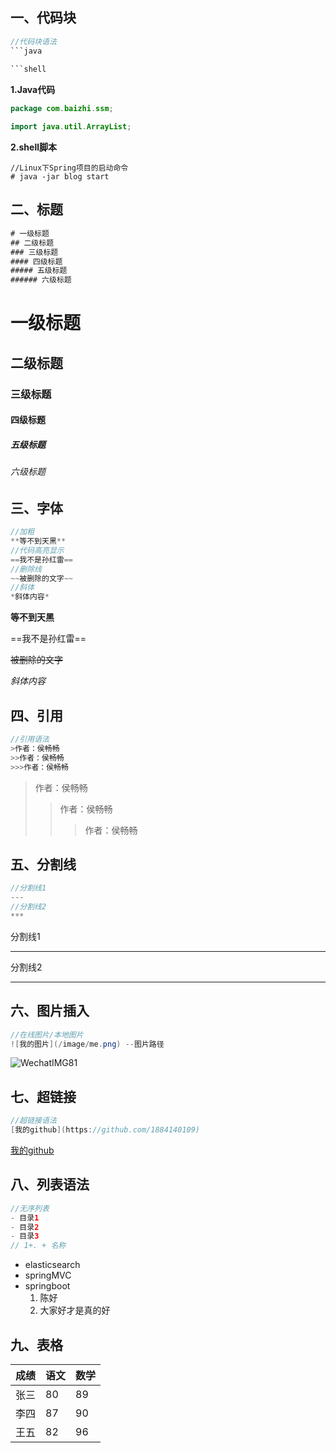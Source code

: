 ## 一、代码块

```java
//代码块语法
​```java
  
​```shell
```

**1.Java代码**

```java
package com.baizhi.ssm;

import java.util.ArrayList;
```



**2.shell脚本**

```shell
//Linux下Spring项目的启动命令
# java -jar blog start
```

## 二、标题

```java
# 一级标题
## 二级标题
### 三级标题
#### 四级标题
##### 五级标题
###### 六级标题
```

# 一级标题

## 二级标题

### 三级标题

#### 四级标题

##### 五级标题

###### 六级标题

## 三、字体

```java
//加粗
**等不到天黑**
//代码高亮显示
==我不是孙红雷==
//删除线
~~被删除的文字~~
//斜体
*斜体内容*
```

**等不到天黑**

==我不是孙红雷==

~~被删除的文字~~

*斜体内容*

## 四、引用

```java
//引用语法
>作者：侯畅畅
>>作者：侯畅畅
>>>作者：侯畅畅
```

> 作者：侯畅畅
>
> > 作者：侯畅畅
> >
> > > 作者：侯畅畅

## 五、分割线

```java
//分割线1
---
//分割线2
***
```

分割线1

---

分割线2

***

## 六、图片插入

```java
//在线图片/本地图片
![我的图片](/image/me.png) --图片路径
```

![WechatIMG81](markdown_operate.assets/WechatIMG81.jpeg)

## 七、超链接

```java
//超链接语法
[我的github](https://github.com/1884140109)
```

[我的github](https://github.com/1884140109)

## 八、列表语法

```java
//无序列表
- 目录1
- 目录2
- 目录3
// 1+. + 名称
```

- elasticsearch
- springMVC
- springboot
  1. 陈好
  2. 大家好才是真的好

## 九、表格

| 成绩 | 语文 | 数学 |
| :--- | ---- | ---- |
| 张三 | 80   | 89   |
| 李四 | 87   | 90   |
| 王五 | 82   | 96   |
































